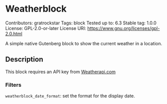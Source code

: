 # Weatherblock
Contributors:      gratrockstar
Tags:              block
Tested up to:      6.3
Stable tag:        1.0.0
License:           GPL-2.0-or-later
License URI:       https://www.gnu.org/licenses/gpl-2.0.html

A simple native Gutenberg block to show the current weather in a location.

## Description

This block requires an API key from [Weatherapi.com](https://www.weatherapi.com/)

### Filters
`weatherblock_date_format`: set the format for the display date.

